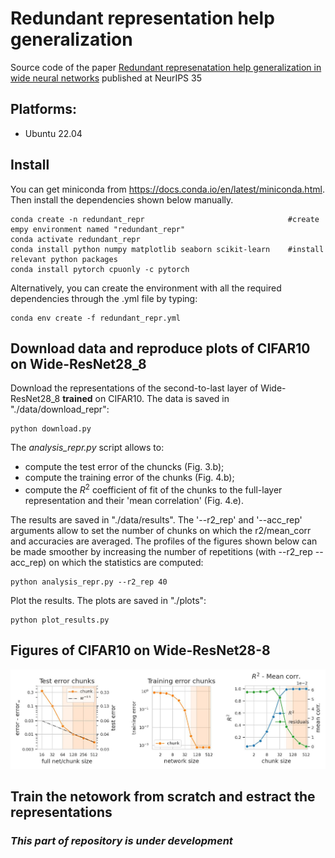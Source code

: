 # Redundant representation help generalization

Source code of the paper [Redundant represenatation help generalization in wide neural networks](https://openreview.net/pdf?id=lC5-Ty_0FiN)
published at NeurIPS 35 


## Platforms:
- Ubuntu 22.04

## Install

You can get miniconda from https://docs.conda.io/en/latest/miniconda.html. Then install the dependencies shown below manually.

```
conda create -n redundant_repr                                #create empy environment named "redundant_repr"
conda activate redundant_repr
conda install python numpy matplotlib seaborn scikit-learn    #install relevant python packages
conda install pytorch cpuonly -c pytorch          
```
Alternatively, you can create the environment with all the required dependencies through the .yml file by typing:
```
conda env create -f redundant_repr.yml
```

## Download data and reproduce plots of CIFAR10 on Wide-ResNet28_8

Download the representations of the second-to-last layer of Wide-ResNet28_8 __trained__ on CIFAR10. The data is saved in "./data/download_repr":

```
python download.py 
```

The _analysis_repr.py_ script allows to:
* compute the test error of the chuncks (Fig. 3.b); 
* compute the training error of the chunks (Fig. 4.b);
* compute the $R^2$ coefficient of fit of the chunks to the full-layer representation and their 'mean correlation' (Fig. 4.e). 

The results are saved in "./data/results". The '--r2_rep' and '--acc_rep' arguments allow to set the number of chunks on which the r2/mean_corr and accuracies are averaged. The profiles of the figures shown below can be made smoother by increasing the number of repetitions (with --r2_rep --acc_rep) on which the statistics are computed:

```
python analysis_repr.py --r2_rep 40 
```

Plot the results. The plots are saved in "./plots":
```
python plot_results.py
```

## Figures of  CIFAR10 on Wide-ResNet28-8

![Alt text](plots/cifar10_wr28_plots.jpg)

## Train the netowork from scratch and estract the representations

### _This part of repository is under development_
